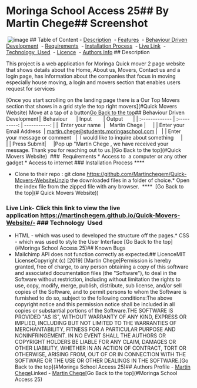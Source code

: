 # Moringa School Access 25## By Martin Chege## Screenshot
 ![image](./assets/assets1.png) ## Table of Content - [Description](#description)
 - [Features](#features)
 - [Behaviour Driven Development](#Behaviour-Driven-Development)
 - [Requirements](#requirements)
 - [Installation Process](#installation-Process)
 - [Live Link](#Live-Link)
 - [Technology  Used](#technology-Used)
 - [Licence](#licence)
 - [Authors Info](#Authors-Info) ## Description <p>This project is a web application for Moringa Quick mover 2 page website that shows details about the Home, About us, Movers, Contact us and a login page, has information about the companies that focus in moving especially house moving, a login and movers section that enables users request for services </p>[Once you start scrolling on the landing page there is a Our Top Movers section that shows in a grid style the top right movers](#Quick Movers Website)
Move at a tap of a button[Go Back to the top](#)## Behaviour Driven Development|| Behaviour      | Input        | Output       |
| :------------- | :----------: | -----------: |
|  Enter your name  |   Martin Chege |     |
| Enter your Email Address  | martin.chege@students.moringaschool.com |   |
| Enter your message or comment   |  I would like to inquire about something     |     |
| Press Submit|     |Pop up "Martin Chege , we have received your message. Thank you for reaching out to us.|[Go Back to the top](#Quick Movers Website)
 ###  Requirements * Access to  a computer or any other gadget * Access to internet ### Installation Process ****
* Clone to their repo : git clone https://github.com/Martinchegem/Quick-Movers-WebsiteUnzip the downloaded files in a folder of choice.* Open the index file from the zipped file with any browser.
 ****
 [Go Back to the top](# Quick Movers Website))
### Live Link- Click this link to view the live application https://martinchegem.github.io/Quick-Movers-Website/- ### Technology  Used
* HTML - which was used to developed the structure off the pages.* CSS - which was used to style the User Interface [Go Back to the top](#Moringa School Access 25)## Known Bugs
* Mailchimp API does not function correctly as expected.## LicenceMIT LicenseCopyright (c) [2019] [Martin Chege]Permission is hereby granted, free of charge, to any person obtaining a copy
of this software and associated documentation files (the "Software"), to deal
in the Software without restriction, including without limitation the rights
to use, copy, modify, merge, publish, distribute, sub license, and/or sell
copies of the Software, and to permit persons to whom the Software is
furnished to do so, subject to the following conditions:The above copyright notice and this permission notice shall be included in all
copies or substantial portions of the Software.THE SOFTWARE IS PROVIDED "AS IS", WITHOUT WARRANTY OF ANY KIND, EXPRESS OR
IMPLIED, INCLUDING BUT NOT LIMITED TO THE WARRANTIES OF MERCHANTABILITY,
FITNESS FOR A PARTICULAR PURPOSE AND NONINFRINGEMENT. IN NO EVENT SHALL THE
AUTHORS OR COPYRIGHT HOLDERS BE LIABLE FOR ANY CLAIM, DAMAGES OR OTHER
LIABILITY, WHETHER IN AN ACTION OF CONTRACT, TORT OR OTHERWISE, ARISING FROM,
OUT OF OR IN CONNECTION WITH THE SOFTWARE OR THE USE OR OTHER DEALINGS IN THE
SOFTWARE.[Go Back to the top](#Moringa School Access 25)## Authors Profile - [Martin Chege](https://app.slack.com/client/T077KKCG6/GLRQR61NW/user_profile/UKXCHMCNP?cdn_fallback=1)Linked - [Martin Chege](https://www.linkedin.com/in/albert-byrone-664811144/)[Go Back to the top](#Moringa School Access 25)